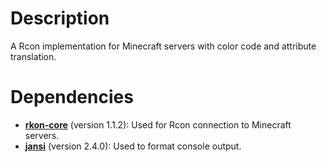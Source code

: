 # Description
A Rcon implementation for Minecraft servers with color code and attribute translation.

# Dependencies
- **[rkon-core](https://github.com/kr5ch/rkon-core)** (version 1.1.2): Used for Rcon connection to Minecraft servers.
- **[jansi](https://github.com/fusesource/jansi)** (version 2.4.0): Used to format console output.

